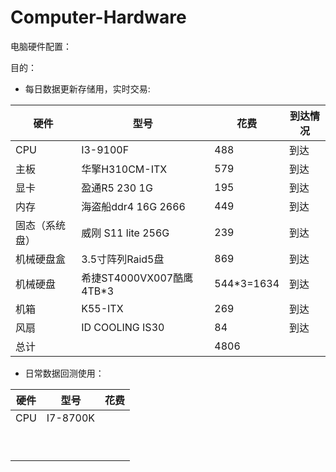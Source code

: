 # Computer-Hardware
电脑硬件配置：

目的：

- 每日数据更新存储用，实时交易:

| 硬件           | 型号                     | 花费       | 到达情况 |
| -------------- | ------------------------ | ---------- | -------- |
| CPU            | I3-9100F                 | 488        | 到达     |
| 主板           | 华擎H310CM-ITX           | 579        | 到达     |
| 显卡           | 盈通R5 230 1G            | 195        | 到达     |
| 内存           | 海盗船ddr4 16G 2666      | 449        | 到达     |
| 固态（系统盘） | 威刚 S11 lite 256G       | 239        | 到达     |
| 机械硬盘盒     | 3.5寸阵列Raid5盘         | 869        | 到达     |
| 机械硬盘       | 希捷ST4000VX007酷鹰4TB*3 | 544*3=1634 | 到达     |
| 机箱           | K55-ITX                  | 269        | 到达     |
| 风扇           | ID COOLING IS30          | 84         | 到达     |
| 总计           |                          | 4806       |          |

- 日常数据回测使用：

| 硬件 | 型号     | 花费 |
| ---- | -------- | ---- |
| CPU  | I7-8700K |      |
|      |          |      |
|      |          |      |
|      |          |      |
|      |          |      |
|      |          |      |
|      |          |      |
|      |          |      |
|      |          |      |
|      |          |      |

